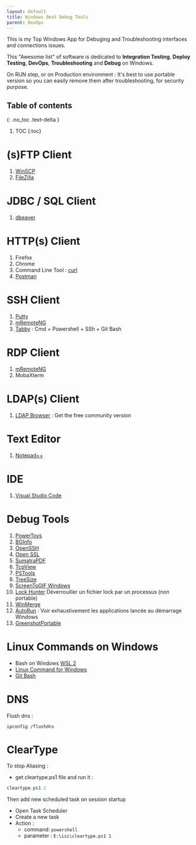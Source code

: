 ```yaml
---
layout: default
title: Windows Best Debug Tools
parent: DevOps
---
```


This is my Top Windows App for Debuging and Troubleshooting interfaces and connections issues.


This "Awesome list" of software is dedicated to **Integration Testing**, **Deploy Testing**, **DevOps**, **Troubleshooting** and **Debug** on Windows. 

On RUN step, or on Production environment : It's best to use portable version so you can easily remove them after troubleshooting, for security purpose.

## Table of contents
{: .no_toc .text-delta }

1. TOC
{:toc}


# (s)FTP Client

1. [WinSCP](https://winscp.net/eng/downloads.php)
1. [FileZilla](https://filezilla-project.org/download.php?show_all=1)

# JDBC / SQL Client

1. [dbeaver](https://portapps.io/app/dbeaver-portable/)

# HTTP(s) Client

1. Firefox
1. Chrome
1. Command Line Tool : [curl](https://curl.se/windows/)
1. [Postman](https://www.postman.com/downloads/)

# SSH Client

1. [Putty](https://www.putty.org/)
1. [mRemoteNG](https://mremoteng.org/download)
1. [Tabby](https://tabby.sh/app) : Cmd + Powershell + SSh + Git Bash

# RDP Client

1. [mRemoteNG](https://mremoteng.org/download)
1. MobaXterm

# LDAP(s) Client

1. [LDAP Browser](https://www.ldapadministrator.com/download.htm#browser) : Get the free community version

# Text Editor

1. [Notepad++](https://notepad-plus-plus.org/downloads/)

# IDE

1. [Visual Studio Code](https://code.visualstudio.com/download)


# Debug Tools

1. [PowerToys](https://learn.microsoft.com/en-us/windows/powertoys/install) 
1. [BGInfo](https://docs.microsoft.com/en-us/sysinternals/downloads/bginfo)
1. [OpenSSH](https://www.openssh.com/)
1. [Open SSL](https://slproweb.com/products/Win32OpenSSL.html)
1. [SumatraPDF](https://www.sumatrapdfreader.org/download-free-pdf-viewer)
1. [TcpView](https://docs.microsoft.com/en-us/sysinternals/downloads/tcpview)
1. [PSTools](https://docs.microsoft.com/en-us/sysinternals/downloads/pstools)
1. [TreeSize](https://customers.jam-software.de/downloadTrial.php?language=EN&article_no=80)
1. [ScreenToGIF Windows](https://www.screentogif.com/)
1. [Lock Hunter](https://lockhunter.com/download.htm) Déverrouiller un fichier lock par un processus (non portable)
1. [WinMerge](https://winmerge.org/downloads/?lang=fr)
1. [AutoRun](https://docs.microsoft.com/fr-fr/sysinternals/downloads/autoruns) : Voir exhaustivement les applications lancée au démarrage Windows
1. [GreenshotPortable](https://getgreenshot.org/version-history/)

# Linux Commands on Windows

- Bash on Windows [WSL 2](https://learn.microsoft.com/en-us/windows/wsl/install-on-server)
- [Linux Command for Windows](http://unxutils.sourceforge.net/)
- [Git Bash](https://gitforwindows.org/)

# DNS 

Flush dns :

```
ipconfig /flushdns
```



# ClearType

To stop Aliasing : 

- get cleartype.ps1 file and run it :

```powershell
cleartype.ps1 1
```

Then add new scheduled task on session startup 

- Open Task Scheduler
- Create a new task
- Action : 
  - command: `powershell`
  - parameter : `E:\isi\cleartype.ps1 1`
